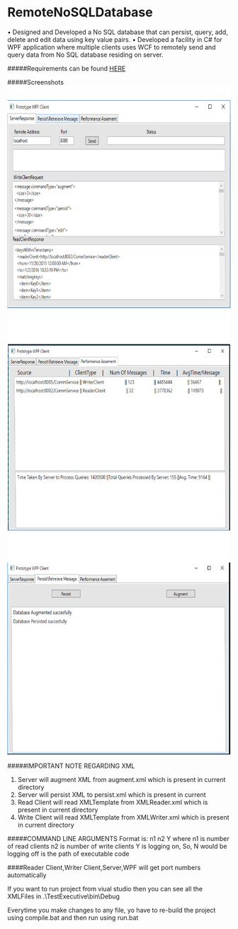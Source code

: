 # RemoteNoSQLDatabase
• Designed and Developed a No SQL database that can persist, query, add, delete and edit data using key value pairs. 
• Developed a facility in C# for WPF application where multiple clients uses WCF to remotely send and query data from No SQL database residing on server.

#####Requirements can be found [HERE](https://github.com/ojuneja/RemoteNoSQLDatabase/blob/master/Requirements.pdf)


#####Screenshots
<img src=https://github.com/ojuneja/RemoteNoSQLDatabase/blob/master/Screenshot1.png width="700" height="500"/>
<img src=https://github.com/ojuneja/RemoteNoSQLDatabase/blob/master/Screen2.png width="700" height="500"/>
<img src=https://github.com/ojuneja/RemoteNoSQLDatabase/blob/master/Screen3.png width="700" height="500"/>

#####IMPORTANT NOTE REGARDING XML

1. Server will augment XML from augment.xml which is present in current directory
2. Server will persist XML to persist.xml which is present in current 
3. Read Client will read XMLTemplate from XMLReader.xml which is present in current directory
4. Write Client will read XMLTemplate from XMLWriter.xml which is present in current directory


#####COMMAND LINE ARGUMENTS
Format is: <Path> n1 n2 Y
where n1 is number of read clients
n2 is number of write clients
Y is logging on, So, N would be logging off
<Path> is the path of executable code


####Reader Client,Writer Client,Server,WPF will get port numbers automatically


If you want to run project from viual studio then you can see all the XMLFiles in .\TestExecutive\bin\Debug

Everytime you make changes to any file, yo have to re-build the project using compile.bat and then run using run.bat
